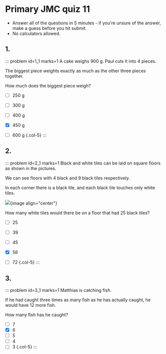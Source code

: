 # Primary JMC quiz 11

* Answer all of the questions in 5 minutes - if you're unsure of the answer, make a guess before you hit submit. 
* No calculators allowed.


## 1.
<!--- 2014 (2) --->
::: problem id=1_1 marks=1
A cake weighs 900 g. Paul cuts it into 4 pieces.  

The biggest piece weights exactly as much as the other three pieces together.  

How much does the biggest piece weigh? 

* [ ] 250 g
* [ ] 300 g
* [ ] 400 g
* [x] 450 g
* [ ] 600 g
{.col-5}
:::


## 2.
<!--- 2011 (14) --->
::: problem id=2_1 marks=1
Black and white tiles can be laid on square floors as shown in the pictures.  

We can see floors with 4 black and 9 black tiles respectively.  

In each corner there is a black tile, and each black tile touches only white tiles.  

![](/resources/primary-jmc-11/3-tiles.png){image align="center"} 

How many white tiles would there be on a floor that had 25 black tiles?  

* [ ] 25
* [ ] 39
* [ ] 45
* [x] 56
* [ ] 72
{.col-5}
:::


## 3.
<!--- 2013 (18) --->
::: problem id=3_1 marks=1
Matthias is catching fish.  

If he had caught three times as many fish as he has actually caught, he would have 12 more fish.  

How many fish has he caught?

* [ ] 7
* [x] 6
* [ ] 5
* [ ] 4
* [ ] 3
{.col-5}
:::
